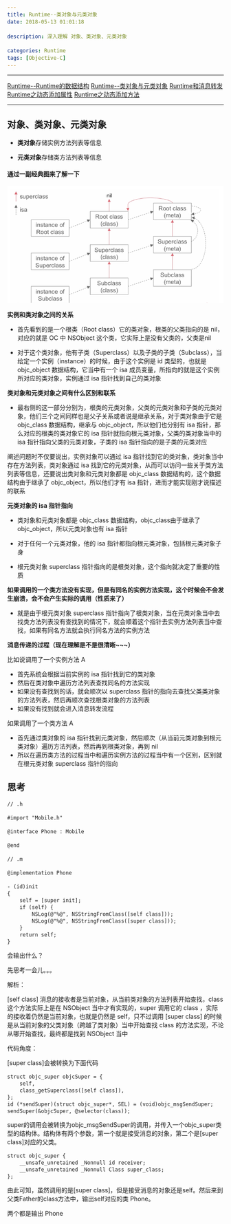 ```yaml
---
title: Runtime--类对象与元类对象
date: 2018-05-13 01:01:18

description: 深入理解 对象、类对象、元类对象

categories: Runtime
tags: [Objective-C]
---
```



***
[Runtime--Runtime的数据结构](https://xiaopengmonsters.github.io/2018/05/03/Runtime--Runtime%E7%9A%84%E6%95%B0%E6%8D%AE%E7%BB%93%E6%9E%84/)
[Runtime--类对象与元类对象](https://xiaopengmonsters.github.io/2018/05/13/Runtime--%E7%B1%BB%E5%AF%B9%E8%B1%A1%E4%B8%8E%E5%85%83%E7%B1%BB%E5%AF%B9%E8%B1%A1/)
[Runtime和消息转发](https://xiaopengmonsters.github.io/2017/02/14/Runtime/)
[Runtime之动态添加属性](https://xiaopengmonsters.github.io/2017/02/20/Runtime%E4%B9%8B%E5%8A%A8%E6%80%81%E6%B7%BB%E5%8A%A0%E5%B1%9E%E6%80%A7/)
[Runtime之动态添加方法](https://xiaopengmonsters.github.io/2017/02/21/Runtime%E4%B9%8B%E5%8A%A8%E6%80%81%E6%B7%BB%E5%8A%A0%E6%96%B9%E6%B3%95/)
***


## 对象、类对象、元类对象

* **类对象**存储实例方法列表等信息

* **元类对象**存储类方法列表等信息

#### 通过一副经典图来了解一下

![](/img/类对象与元类对象.png)

**实例和类对象之间的关系**

* 首先看到的是一个根类（Root class）它的类对象，根类的父类指向的是 nil，对应的就是 OC 中 NSObject 这个类，它实际上是没有父类的，父类是nil

* 对于这个类对象，他有子类（Superclass）以及子类的子类（Subclass），当给定一个实例（instance）的时候，由于这个实例是 id 类型的，也就是 objc_object 数据结构，它当中有一个 isa 成员变量，所指向的就是这个实例所对应的类对象，实例通过 isa 指针找到自己的类对象

**类对象和元类对象之间有什么区别和联系**

* 最右侧的这一部分分别为，根类的元类对象，父类的元类对象和子类的元类对象，他们三个之间同样也是父子关系或者说是继承关系，对于类对象由于它是 objc_class 数据结构，继承与 objc_object，所以他们也分别有 isa 指针，那么对应的根类的类对象它的 isa 指针就指向根元类对象，父类的类对象当中的 isa 指针指向父类的元类对象，子类的 isa 指针指向的是子类的元类对应

阐述问题时不仅要说出，实例对象可以通过 isa 指针找到它的类对象，类对象当中存在方法列表，类对象通过 isa 找到它的元类对象，从而可以访问一些关于类方法列表等信息，还要说出类对象和元类对象都是 objc_class 数据结构的，这个数据结构由于继承了 objc_object，所以他们才有 isa 指针，进而才能实现刚才说描述的联系

**元类对象的 isa 指针指向**

* 类对象和元类对象都是 objc_class 数据结构，objc_class由于继承了 objc_object，所以元类对象也有 isa 指针

* 对于任何一个元类对象，他的 isa 指针都指向根元类对象，包括根元类对象子身

* 根元类对象 superclass 指针指向的是根类对象，这个指向就决定了重要的性质

**如果调用的一个类方法没有实现，但是有同名的实例方法实现，这个时候会不会发生崩溃，会不会产生实际的调用（性质来了）**

* 就是由于根元类对象 superclass 指针指向了根类对象，当在元类对象当中去找类方法列表没有查找到的情况下，就会顺着这个指针去实例方法列表当中查找，如果有同名方法就会执行同名方法的实例方法


**消息传递的过程（现在理解是不是很清晰~~~）**

比如说调用了一个实例方法 A

* 首先系统会根据当前实例的 isa 指针找到它的类对象
* 然后在类对象中遍历方法列表查找同名的方法实现
* 如果没有查找到的话，就会顺次以 superclass 指针的指向去查找父类类对象的方法列表，然后再顺次查找根类对象的方法列表
* 如果没有找到就会进入消息转发流程

如果调用了一个类方法 A

* 首先通过类对象的 isa 指针找到元类对象，然后顺次（从当前元类对象到根元类对象）遍历方法列表，然后再到根类对象，再到 nil
* 所以在遍历类方法的过程当中和遍历实例方法的过程当中有一个区别，区别就在根元类对象 superclass 指针的指向


## 思考


```
// .h

#import "Mobile.h"

@interface Phone : Mobile

@end

// .m

@implementation Phone

- (id)init
{
    self = [super init];
    if (self) {
        NSLog(@"%@", NSStringFromClass([self class]));
        NSLog(@"%@", NSStringFromClass([super class]));
    }
    return self;
}

```

会输出什么？

先思考一会儿。。。

解析：

[self class] 消息的接收者是当前对象，从当前类对象的方法列表开始查找，class 这个方法实际上是在 NSObject 当中才有实现的，super 调用它的 class ，实际的接收着仍然是当前对象，也就是仍然是 self，只不过调用 [super class] 的时候是从当前对象的父类对象（跨越了类对象）当中开始查找 class 的方法实现，不论从哪开始查找，最终都是找到 NSObject 当中

代码角度：

[super class]会被转换为下面代码

```
struct objc_super objcSuper = {
    self,
    class_getSuperclass([self class]),
};
id (*sendSuper)(struct objc_super*, SEL) = (void)objc_msgSendSuper;
sendSuper(&objcSuper, @selector(class));

```

super的调用会被转换为objc_msgSendSuper的调用，并传入一个objc_super类型的结构体。结构体有两个参数，第一个就是接受消息的对象，第二个是[super class]对应的父类。

```
struct objc_super {
    __unsafe_unretained _Nonnull id receiver;
    __unsafe_unretained _Nonnull Class super_class;
};

```

由此可知，虽然调用的是[super class]，但是接受消息的对象还是self。然后来到父类Father的class方法中，输出self对应的类 Phone。

两个都是输出 Phone 